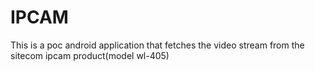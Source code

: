 # IPCAM
This is a poc android application that fetches the video stream from the sitecom ipcam product(model wl-405)
